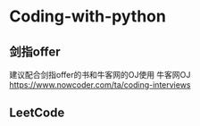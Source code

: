 # Coding-with-python


## 剑指offer
建议配合剑指offer的书和牛客网的OJ使用
牛客网OJ https://www.nowcoder.com/ta/coding-interviews

## LeetCode

